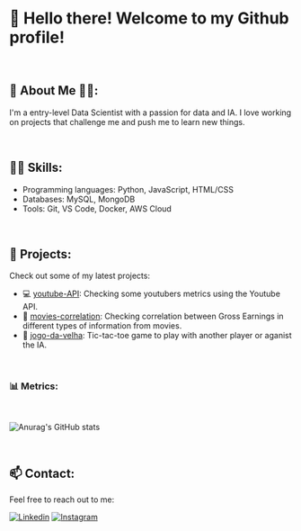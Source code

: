 # 👋 Hello there! Welcome to my Github profile!

<br>

## 🤖 About Me :woman_technologist::
I'm a entry-level Data Scientist with a passion for data and IA. I love working on projects that challenge me and push me to learn new things. 

<br>

## 👨‍💻 Skills:
- Programming languages: Python, JavaScript, HTML/CSS
- Databases: MySQL, MongoDB
- Tools: Git, VS Code, Docker, AWS Cloud

<br>

## 🔭 Projects:
Check out some of my latest projects:
- 💻 [youtube-API](https://github.com/anaVitoriaLouro/youtube-API): Checking some youtubers metrics using the Youtube API.
- 🎥 [movies-correlation](https://github.com/anaVitoriaLouro/movies-correlation): Checking correlation between Gross Earnings in different types of information from movies.
- 🎲 [jogo-da-velha](https://github.com/anaVitoriaLouro/jogo-da-velha): Tic-tac-toe game to play with another player or aganist the IA.

<br>

### 📊 Metrics:

<br>

![Anurag's GitHub stats](https://github-readme-stats.vercel.app/api?username=anaVitoriaLouro&show_icons=true&theme=material-palenight)

<br>

## 📫 Contact:
Feel free to reach out to me:

[![Linkedin](https://img.shields.io/badge/LinkedIn-0077B5?style=for-the-badge&logo=linkedin&logoColor=white)](https://www.linkedin.com/in/ana-vitoria-louro-navili/) [![Instagram](https://img.shields.io/badge/Instagram-E4405F?style=for-the-badge&logo=instagram&logoColor=white)](https://www.instagram.com/uthenera/)
